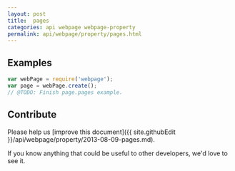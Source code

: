 ```yaml
---
layout: post
title:  pages
categories: api webpage webpage-property
permalink: api/webpage/property/pages.html
---
```


## Examples

```javascript
var webPage = require('webpage');
var page = webPage.create();
// @TODO: Finish page.pages example.
```

## Contribute

Please help us [improve this document]({{ site.githubEdit }}/api/webpage/property/2013-08-09-pages.md).

If you know anything that could be useful to other developers, we'd love to see it.


